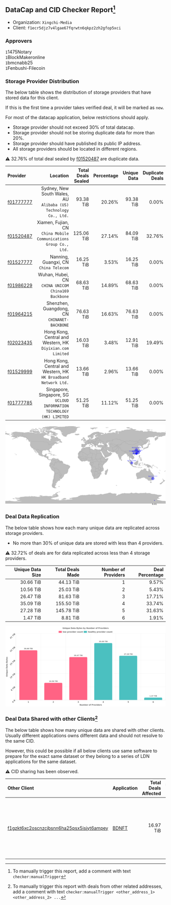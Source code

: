 ## DataCap and CID Checker Report[^1]
 - Organization: `Xingchi-Media`
 - Client: `f1ecr5djz7v4lgae67fqrwtn6qkpz2zh2gfop5xci`
### Approvers
`1`1475Notary<br/>`1`BlockMakeronline<br/>`1`bmcnabb25<br/>`1`Fenbushi-Filecoin

### Storage Provider Distribution
The below table shows the distribution of storage providers that have stored data for this client.

If this is the first time a provider takes verified deal, it will be marked as `new`.

For most of the datacap application, below restrictions should apply.
 - Storage provider should not exceed 30% of total datacap.
 - Storage provider should not be storing duplicate data for more than 20%.
 - Storage provider should have published its public IP address.
 - All storage providers should be located in different regions.

⚠️ 32.76% of total deal sealed by [f01520487](https://filfox.info/en/address/f01520487) are duplicate data.

| Provider                                              |                                                                  Location | Total Deals Sealed | Percentage | Unique Data | Duplicate Deals |
| :---------------------------------------------------- | ------------------------------------------------------------------------: | -----------------: | ---------: | ----------: | --------------: |
| [f01777777](https://filfox.info/en/address/f01777777) |       Sydney, New South Wales, AU<br/>`Alibaba (US) Technology Co., Ltd.` |          93.38 TiB |     20.26% |   93.38 TiB |           0.00% |
| [f01520487](https://filfox.info/en/address/f01520487) |      Xiamen, Fujian, CN<br/>`China Mobile Communications Group Co., Ltd.` |         125.06 TiB |     27.14% |   84.09 TiB |          32.76% |
| [f01527777](https://filfox.info/en/address/f01527777) |                                  Nanning, Guangxi, CN<br/>`China Telecom` |          16.25 TiB |      3.53% |   16.25 TiB |           0.00% |
| [f01986229](https://filfox.info/en/address/f01986229) |                     Wuhan, Hubei, CN<br/>`CHINA UNICOM China169 Backbone` |          68.63 TiB |     14.89% |   68.63 TiB |           0.00% |
| [f01964215](https://filfox.info/en/address/f01964215) |                           Shenzhen, Guangdong, CN<br/>`CHINANET-BACKBONE` |          76.63 TiB |     16.63% |   76.63 TiB |           0.00% |
| [f02023435](https://filfox.info/en/address/f02023435) |             Hong Kong, Central and Western, HK<br/>`Diyixian.com Limited` |          16.03 TiB |      3.48% |   12.91 TiB |          19.49% |
| [f01529999](https://filfox.info/en/address/f01529999) |        Hong Kong, Central and Western, HK<br/>`HK Broadband Network Ltd.` |          13.66 TiB |      2.96% |   13.66 TiB |           0.00% |
| [f01777785](https://filfox.info/en/address/f01777785) | Singapore, Singapore, SG<br/>`UCLOUD INFORMATION TECHNOLOGY (HK) LIMITED` |          51.25 TiB |     11.12% |   51.25 TiB |           0.00% |

<img src="https://raw.githubusercontent.com/data-preservation-programs/filplus-checker-assets/main/filecoin-project/filecoin-plus-large-datasets/issues/1059/1676860558733.png"/>

### Deal Data Replication
The below table shows how each many unique data are replicated across storage providers.

- No more than 30% of unique data are stored with less than 4 providers.

⚠️ 32.72% of deals are for data replicated across less than 4 storage providers.

| Unique Data Size | Total Deals Made | Number of Providers | Deal Percentage |
| ---------------: | ---------------: | ------------------: | --------------: |
|        30.66 TiB |        44.13 TiB |                   1 |           9.57% |
|        10.56 TiB |        25.03 TiB |                   2 |           5.43% |
|        26.47 TiB |        81.63 TiB |                   3 |          17.71% |
|        35.09 TiB |       155.50 TiB |                   4 |          33.74% |
|        27.28 TiB |       145.78 TiB |                   5 |          31.63% |
|         1.47 TiB |         8.81 TiB |                   6 |           1.91% |

<img src="https://raw.githubusercontent.com/data-preservation-programs/filplus-checker-assets/main/filecoin-project/filecoin-plus-large-datasets/issues/1059/1676860559474.png"/>

### Deal Data Shared with other Clients[^3]
The below table shows how many unique data are shared with other clients.
Usually different applications owns different data and should not resolve to the same CID.

However, this could be possible if all below clients use same software to prepare for the exact same dataset or they belong to a series of LDN applications for the same dataset.

⚠️ CID sharing has been observed.

| Other Client                                                                                                          | Application                                                                          | Total Deals Affected | Unique CIDs | Approvers                                                                                                                                                             |
| :-------------------------------------------------------------------------------------------------------------------- | :----------------------------------------------------------------------------------- | -------------------: | ----------: | :-------------------------------------------------------------------------------------------------------------------------------------------------------------------- |
| [f1gzkt6xc2oscnzcjbsnn6ha25psx5isjyt6ampey](https://filfox.info/en/address/f1gzkt6xc2oscnzcjbsnn6ha25psx5isjyt6ampey) | [BDNFT](https://github.com/filecoin-project/filecoin-plus-large-datasets/issues/394) |            16.97 TiB |         543 | `2`fireflyHZ<br/>`1`Joss-Hua<br/>`4`kernelogic<br/>`1`liyunzhi-666<br/>`1`NDLABS-OFFICE<br/>`3`newwebgroup<br/>`1`psh0691<br/>`1`stcouldlisa<br/>`2`Tom-OriginStorage |

[^1]: To manually trigger this report, add a comment with text `checker:manualTrigger`

[^2]: Deals from those addresses are combined into this report as they are specified with `checker:manualTrigger`

[^3]: To manually trigger this report with deals from other related addresses, add a comment with text `checker:manualTrigger <other_address_1> <other_address_2> ...`
